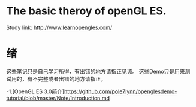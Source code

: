 # The basic theroy of openGL ES.
Study link: http://www.learnopengles.com/

# 绪
这些笔记只是自己学习所得，有出错的地方请指正见谅。
这些Demo只是用来测试用的，有不完整或者出错的地方请指正。

-1.[OpenGL ES 3.0简介]https://github.com/pole7lynn/openglesdemo-tutorial/blob/master/Note/Introduction.md
